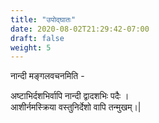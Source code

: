 ```yaml
---
title: "उपोद्घातः"
date: 2020-08-02T21:29:42-07:00
draft: false
weight: 5
---
```


<div class="skt_gadya">

नान्दी मङ्गलवचनमिति - 
<div class="shloka">

अष्टाभिर्दशभिर्वापि नान्दी द्वादशभिः पदैः । <br/> आशीर्नमस्क्रिया वस्तुनिर्देशो वापि तन्मुखम्।|
</div>


</div>